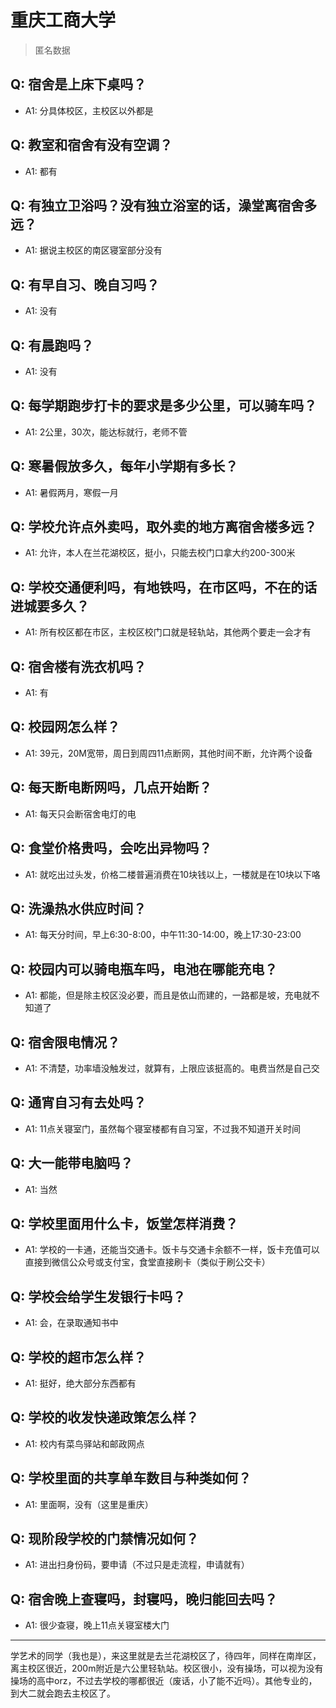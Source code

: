 # 重庆工商大学
> 匿名数据
## Q: 宿舍是上床下桌吗？
- A1: 分具体校区，主校区以外都是
## Q: 教室和宿舍有没有空调？
- A1: 都有
## Q: 有独立卫浴吗？没有独立浴室的话，澡堂离宿舍多远？
- A1: 据说主校区的南区寝室部分没有
## Q: 有早自习、晚自习吗？
- A1: 没有
## Q: 有晨跑吗？
- A1: 没有
## Q: 每学期跑步打卡的要求是多少公里，可以骑车吗？
- A1: 2公里，30次，能达标就行，老师不管
## Q: 寒暑假放多久，每年小学期有多长？
- A1: 暑假两月，寒假一月
## Q: 学校允许点外卖吗，取外卖的地方离宿舍楼多远？
- A1: 允许，本人在兰花湖校区，挺小，只能去校门口拿大约200-300米
## Q: 学校交通便利吗，有地铁吗，在市区吗，不在的话进城要多久？
- A1: 所有校区都在市区，主校区校门口就是轻轨站，其他两个要走一会才有
## Q: 宿舍楼有洗衣机吗？
- A1: 有
## Q: 校园网怎么样？
- A1: 39元，20M宽带，周日到周四11点断网，其他时间不断，允许两个设备
## Q: 每天断电断网吗，几点开始断？
- A1: 每天只会断宿舍电灯的电
## Q: 食堂价格贵吗，会吃出异物吗？
- A1: 就吃出过头发，价格二楼普遍消费在10块钱以上，一楼就是在10块以下咯
## Q: 洗澡热水供应时间？
- A1: 每天分时间，早上6:30-8:00，中午11:30-14:00，晚上17:30-23:00
## Q: 校园内可以骑电瓶车吗，电池在哪能充电？
- A1: 都能，但是除主校区没必要，而且是依山而建的，一路都是坡，充电就不知道了
## Q: 宿舍限电情况？
- A1: 不清楚，功率墙没触发过，就算有，上限应该挺高的。电费当然是自己交
## Q: 通宵自习有去处吗？
- A1: 11点关寝室门，虽然每个寝室楼都有自习室，不过我不知道开关时间
## Q: 大一能带电脑吗？
- A1: 当然
## Q: 学校里面用什么卡，饭堂怎样消费？
- A1: 学校的一卡通，还能当交通卡。饭卡与交通卡余额不一样，饭卡充值可以直接到微信公众号或支付宝，食堂直接刷卡（类似于刷公交卡）
## Q: 学校会给学生发银行卡吗？
- A1: 会，在录取通知书中
## Q: 学校的超市怎么样？
- A1: 挺好，绝大部分东西都有
## Q: 学校的收发快递政策怎么样？
- A1: 校内有菜鸟驿站和邮政网点
## Q: 学校里面的共享单车数目与种类如何？
- A1: 里面啊，没有（这里是重庆）
## Q: 现阶段学校的门禁情况如何？
- A1: 进出扫身份码，要申请（不过只是走流程，申请就有）
## Q: 宿舍晚上查寝吗，封寝吗，晚归能回去吗？
- A1: 很少查寝，晚上11点关寝室楼大门
***
学艺术的同学（我也是），来这里就是去兰花湖校区了，待四年，同样在南岸区，离主校区很近，200m附近是六公里轻轨站。校区很小，没有操场，可以视为没有操场的高中orz，不过去学校的哪都很近（废话，小了能不近吗）。其他专业的，到大二就会跑去主校区了。
